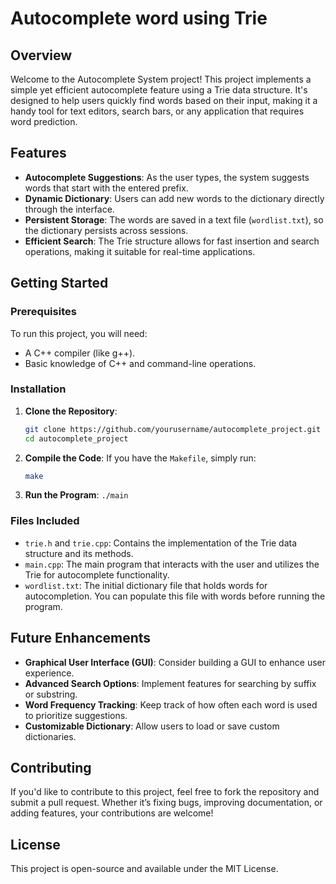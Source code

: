 # Autocomplete word using Trie

## Overview

Welcome to the Autocomplete System project! This project implements a simple yet efficient autocomplete feature using a Trie data structure. It's designed to help users quickly find words based on their input, making it a handy tool for text editors, search bars, or any application that requires word prediction.

## Features

- **Autocomplete Suggestions**: As the user types, the system suggests words that start with the entered prefix.
- **Dynamic Dictionary**: Users can add new words to the dictionary directly through the interface.
- **Persistent Storage**: The words are saved in a text file (`wordlist.txt`), so the dictionary persists across sessions.
- **Efficient Search**: The Trie structure allows for fast insertion and search operations, making it suitable for real-time applications.

## Getting Started

### Prerequisites

To run this project, you will need:
- A C++ compiler (like g++).
- Basic knowledge of C++ and command-line operations.

### Installation

1. **Clone the Repository**:
   ```bash
   git clone https://github.com/yourusername/autocomplete_project.git
   cd autocomplete_project
2. **Compile the Code**:
   If you have the `Makefile`, simply run:
   ```bash
   make
3. **Run the Program**:
   ```./main```

### Files Included

- `trie.h` and `trie.cpp`: Contains the implementation of the Trie data structure and its methods.
- `main.cpp`: The main program that interacts with the user and utilizes the Trie for autocomplete functionality.
- `wordlist.txt`: The initial dictionary file that holds words for autocompletion. You can populate this file with words before running the program.

## Future Enhancements

- **Graphical User Interface (GUI)**: Consider building a GUI to enhance user experience.
- **Advanced Search Options**: Implement features for searching by suffix or substring.
- **Word Frequency Tracking**: Keep track of how often each word is used to prioritize suggestions.
- **Customizable Dictionary**: Allow users to load or save custom dictionaries.

## Contributing

If you'd like to contribute to this project, feel free to fork the repository and submit a pull request. Whether it’s fixing bugs, improving documentation, or adding features, your contributions are welcome!

## License

This project is open-source and available under the MIT License.
